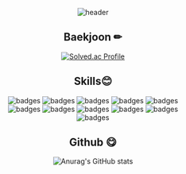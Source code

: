 <div align=center>
  
![header](https://capsule-render.vercel.app/api?type=slice&height=150&text=Hello&fontSize=50&rotate=10&fontAlign=90&fontAlignY=20&fontColor=FFFF&&color=0:F1F0AE,800:E9407A&desc=I'm%20Yaena&descSize=25&descAlign=90&descAlignY=40)<br>

## Baekjoon ✏
[![Solved.ac Profile](http://mazassumnida.wtf/api/v2/generate_badge?boj=yaena99)](https://solved.ac/yaena99/)

## Skills😊

![badges](https://img.shields.io/badge/HTML5-E34F26?style=for-the-badge&logo=HTML5&logoColor=white)
![badges](https://img.shields.io/badge/CSS3-1572B6?style=for-the-badge&logo=CSS3&logoColor=white)
![badges](https://img.shields.io/badge/Javascript-F7DF1E?style=for-the-badge&logo=JavaScript&logoColor=white)
![badges](https://img.shields.io/badge/Ajax-F7DF3E?style=for-the-badge&logo=Ajax&logoColor=white)
![badges](https://img.shields.io/badge/React-A7B901?style=for-the-badge&logo=React)<br/>
![badges](https://img.shields.io/badge/jQuery-4bbfc7?style=for-the-badge&logo=jQuery&logoColor=white)
![badges](https://img.shields.io/badge/Django-6868AC?style=for-the-badge&logo=Django&logoColor=white)
![badges](https://img.shields.io/badge/MySQL-B762B0?style=for-the-badge&logo=MySQL&logoColor=white)
![badges](https://img.shields.io/badge/Python-F47A9E?style=for-the-badge&logo=Python&logoColor=white)
![badges](https://img.shields.io/badge/Java-FF9860?style=for-the-badge&logo=Java)<br/>
![badges](https://img.shields.io/badge/Arduino-00979D?style=for-the-badge&logo=Arduino)<br/>

## Github 😋
![Anurag's GitHub stats](https://github-readme-stats.vercel.app/api?username=yaena1223&show_icons=true&theme=radical)
</div>
